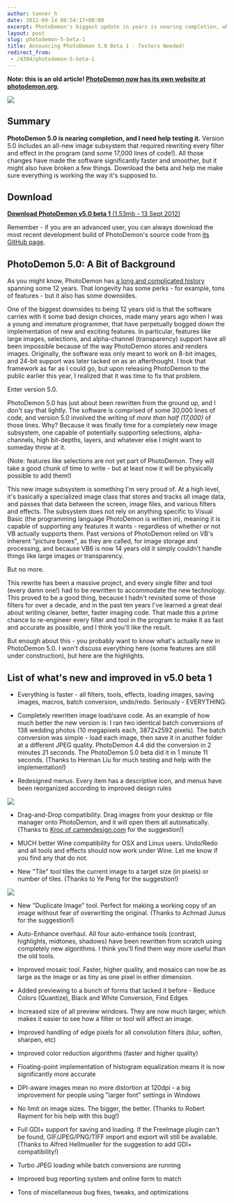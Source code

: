 ```yaml
---
author: tanner_h
date: 2012-09-14 00:54:17+00:00
excerpt: PhotoDemon's biggest update in years is nearing completion, which means it's time for you to try and break it.
layout: post
slug: photodemon-5-beta-1
title: Announcing PhotoDemon 5.0 Beta 1 - Testers Needed!
redirect_from:
 - /4394/photodemon-5-beta-1
---
```


**Note: this is an old article!  [PhotoDemon now has its own website at photodemon.org](https://photodemon.org).**

![](images/photodemon_50b1-600x450.jpeg)

## Summary

**PhotoDemon 5.0 is nearing completion, and I need help testing it.**  Version 5.0 includes an all-new image subsystem that required rewriting every filter and effect in the program (and some 17,000 lines of code!).  All those changes have made the software significantly faster and smoother, but it might also have broken a few things.  Download the beta and help me make sure everything is working the way it's supposed to.

## Download

[**Download PhotoDemon v5.0 beta 1** (1.53mb - 13 Sept 2012)](https://photodemon.org/download/)

Remember - if you are an advanced user, you can always download the most recent development build of PhotoDemon's source code from [its GitHub page](https://github.com/tannerhelland/PhotoDemon).

## PhotoDemon 5.0: A Bit of Background

As you might know, PhotoDemon has [a long and complicated history](4183/photodemon-image-processor-vb6/) spanning some 12 years.  That longevity has some perks - for example, tons of features - but it also has some downsides.

One of the biggest downsides to being 12 years old is that the software carries with it some bad design choices, made many years ago when I was a young and immature programmer, that have perpetually bogged down the implementation of new and exciting features.  In particular, features like large images, selections, and alpha-channel (transparency) support have all been impossible because of the way PhotoDemon stores and renders images.  Originally, the software was only meant to work on 8-bit images, and 24-bit support was later tacked on as an afterthought.  I took that framework as far as I could go, but upon releasing PhotoDemon to the public earlier this year, I realized that it was time to fix that problem.

Enter version 5.0.

PhotoDemon 5.0 has just about been rewritten from the ground up, and I don't say that lightly.  The software is comprised of some 30,000 lines of code, and version 5.0 involved the writing of _more than half (17,000)_ of those lines.  Why?  Because it was finally time for a completely new image subsystem, one capable of potentially supporting selections, alpha-channels, high bit-depths, layers, and whatever else I might want to someday throw at it. 

(Note: features like selections are not yet part of PhotoDemon.  They will take a good chunk of time to write - but at least now it will be physically possible to add them!)

This new image subsystem is something I'm very proud of.  At a high level, it's basically a specialized image class that stores and tracks all image data, and passes that data between the screen, image files, and various filters and effects.  The subsystem does not rely on anything specific to Visual Basic (the programming language PhotoDemon is written in), meaning it is capable of supporting any features it wants - regardless of whether or not VB actually supports them.  Past versions of PhotoDemon relied on VB's inherent "picture boxes", as they are called, for image storage and processing, and because VB6 is now 14 years old it simply couldn't handle things like large images or transparency.

But no more.

This rewrite has been a massive project, and every single filter and tool (every damn one!) had to be rewritten to accommodate the new technology.  This proved to be a good thing, because I hadn't revisited some of those filters for over a decade, and in the past ten years I've learned a great deal about writing cleaner, better, faster imaging code.  That made this a prime chance to re-engineer every filter and tool in the program to make it as fast and accurate as possible, and I think you'll like the result.

But enough about this - you probably want to know what's actually new in PhotoDemon 5.0.  I won't discuss everything here (some features are still under construction), but here are the highlights.

## List of what's new and improved in v5.0 beta 1


  * Everything is faster - all filters, tools, effects, loading images, saving images, macros, batch conversion, undo/redo.  Seriously - EVERYTHING.

  * Completely rewritten image load/save code.  As an example of how much better the new version is: I ran two identical batch conversions of 138 wedding photos (10 megapixels each, 3872x2592 pixels).  The batch conversion was simple - load each image, then save it in another folder at a different JPEG quality.  PhotoDemon 4.4 did the conversion in 2 minutes 21 seconds.  The PhotoDemon 5.0 beta did it in 1 minute 11 seconds. (Thanks to Herman Liu for much testing and help with the implementation!)

  * Redesigned menus.  Every item has a descriptive icon, and menus have been reorganized according to improved design rules

![](images/photodemon_5_color_menu.png)

  * Drag-and-Drop compatibility.  Drag images from your desktop or file manager onto PhotoDemon, and it will open them all automatically. (Thanks to [Kroc of camendesign.com](http://camendesign.com/) for the suggestion!)

  * MUCH better Wine compatibility for OSX and Linux users.  Undo/Redo and all tools and effects should now work under Wine.  Let me know if you find any that do not. 

  * New "Tile" tool tiles the current image to a target size (in pixels) or number of tiles. (Thanks to Ye Peng for the suggestion!)

![](images/PhotoDemon-5b1-Tile-Tool.jpg)

  * New "Duplicate Image" tool.  Perfect for making a working copy of an image without fear of overwriting the original. (Thanks to Achmad Junus for the suggestion!)

  * Auto-Enhance overhaul.  All four auto-enhance tools (contrast, highlights, midtones, shadows) have been rewritten from scratch using completely new algorithms.  I think you'll find them way more useful than the old tools.

  * Improved mosaic tool.  Faster, higher quality, and mosaics can now be as large as the image or as tiny as one pixel in either dimension.

  * Added previewing to a bunch of forms that lacked it before - Reduce Colors (Quantize), Black and White Conversion, Find Edges

  * Increased size of all preview windows.  They are now much larger, which makes it easier to see how a filter or tool will affect an image.

  * Improved handling of edge pixels for all convolution filters (blur, soften, sharpen, etc)

  * Improved color reduction algorithms (faster and higher quality)

  * Floating-point implementation of histogram equalization means it is now significantly more accurate

  * DPI-aware images mean no more distortion at 120dpi - a big improvement for people using "larger font" settings in Windows

  * No limit on image sizes.  The bigger, the better. (Thanks to Robert Rayment for his help with this bug!)

  * Full GDI+ support for saving and loading.  If the FreeImage plugin can't be found, GIF/JPEG/PNG/TIFF import and export will still be available. (Thanks to Alfred Hellmueller for the suggestion to add GDI+ compatibility!)

  * Turbo JPEG loading while batch conversions are running

  * Improved bug reporting system and online form to match

  * Tons of miscellaneous bug fixes, tweaks, and optimizations
